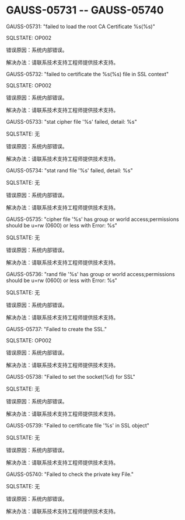 # GAUSS-05731 -- GAUSS-05740

GAUSS-05731: "failed to load the root CA Certificate %s\(%s\)"

SQLSTATE: OP002

错误原因：系统内部错误。

解决办法：请联系技术支持工程师提供技术支持。

GAUSS-05732: "failed to certificate the %s\(%s\) file in SSL context"

SQLSTATE: OP002

错误原因：系统内部错误。

解决办法：请联系技术支持工程师提供技术支持。

GAUSS-05733: "stat cipher file '%s' failed, detail: %s"

SQLSTATE: 无

错误原因：系统内部错误。

解决办法：请联系技术支持工程师提供技术支持。

GAUSS-05734: "stat rand file '%s' failed, detail: %s"

SQLSTATE: 无

错误原因：系统内部错误。

解决办法：请联系技术支持工程师提供技术支持。

GAUSS-05735: "cipher file '%s' has group or world access;permissions should be u=rw \(0600\) or less with Error: %s"

SQLSTATE: 无

错误原因：系统内部错误。

解决办法：请联系技术支持工程师提供技术支持。

GAUSS-05736: "rand file '%s' has group or world access;permissions should be u=rw \(0600\) or less with Error: %s"

SQLSTATE: 无

错误原因：系统内部错误。

解决办法：请联系技术支持工程师提供技术支持。

GAUSS-05737: "Failed to create the SSL."

SQLSTATE: OP002

错误原因：系统内部错误。

解决办法：请联系技术支持工程师提供技术支持。

GAUSS-05738: "Failed to set the socket\(%d\) for SSL"

SQLSTATE: 无

错误原因：系统内部错误。

解决办法：请联系技术支持工程师提供技术支持。

GAUSS-05739: "Failed to certificate file '%s' in SSL object"

SQLSTATE: 无

错误原因：系统内部错误。

解决办法：请联系技术支持工程师提供技术支持。

GAUSS-05740: "Failed to check the private key File."

SQLSTATE: 无

错误原因：系统内部错误。

解决办法：请联系技术支持工程师提供技术支持。

